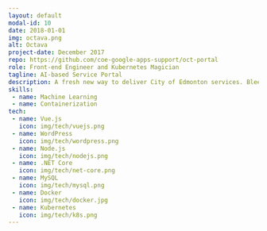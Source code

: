```yaml
---
layout: default
modal-id: 10
date: 2018-01-01
img: octava.png
alt: Octava
project-date: December 2017
repo: https://github.com/coe-google-apps-support/oct-portal
role: Front-end Engineer and Kubernetes Magician
tagline: AI-based Service Portal
description: A fresh new way to deliver City of Edmonton services. Bleeding-edge technologies are used to deliver optimal user experience. Docker, Kubernetes, Vue.js, .NET Core, DialogFlow and Natural Language Processing come together to deliver a new chat bot focused service experience.
skills:
 - name: Machine Learning
 - name: Containerization
tech:
 - name: Vue.js
   icon: img/tech/vuejs.png
 - name: WordPress
   icon: img/tech/wordpress.png
 - name: Node.js
   icon: img/tech/nodejs.png
 - name: .NET Core
   icon: img/tech/net-core.png
 - name: MySQL
   icon: img/tech/mysql.png
 - name: Docker
   icon: img/tech/docker.jpg
 - name: Kubernetes
   icon: img/tech/k8s.png
---
```


